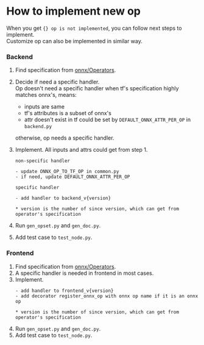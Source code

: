 How to implement new op
======

When you get `{} op is not implemented`, you can follow next steps to implement.  
Customize op can also be implemented in similar way.

### Backend

1.  Find specification from [onnx/Operators](https://github.com/onnx/onnx/blob/master/docs/Operators.md).
2.  Decide if need a specific handler.  
    Op doesn't need a specific handler when tf's specification highly matches onnx's, means:
    
    - inputs are same
    - tf's attributes is a subset of onnx's    
    - attr doesn't exist in tf could be set by `DEFAULT_ONNX_ATTR_PER_OP` in `backend.py`  
    
    otherwise, op needs a specific handler.
3.  Implement. All inputs and attrs could get from step 1.
    ```
    non-specific handler
    
    - update ONNX_OP_TO_TF_OP in common.py
    - if need, update DEFAULT_ONNX_ATTR_PER_OP
    ```
    ```
    specific handler
    
    - add handler to backend_v{version}

    * version is the number of since version, which can get from operator's specification
    ```
4.  Run `gen_opset.py` and `gen_doc.py`.
5.  Add test case to `test_node.py`.

### Frontend

1.  Find specification from [onnx/Operators](https://github.com/onnx/onnx/blob/master/docs/Operators.md).
2.  A specific handler is needed in frontend in most cases.
3.  Implement.
    ```
    - add handler to frontend_v{version}
    - add decorator register_onnx_op with onnx op name if it is an onnx op
    
    * version is the number of since version, which can get from operator's specification
    ```
4.  Run `gen_opset.py` and `gen_doc.py`.
5.  Add test case to `test_node.py`.